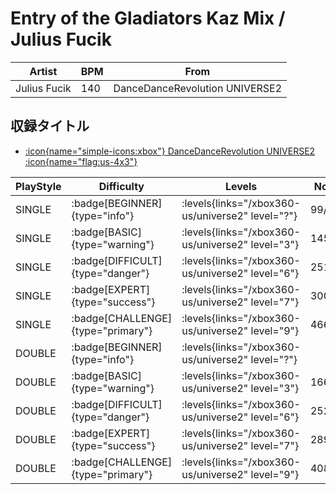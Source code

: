 # Entry of the Gladiators Kaz Mix / Julius Fucik

|Artist|BPM|From|
|------|---|----|
|Julius Fucik|140|DanceDanceRevolution UNIVERSE2|

## 収録タイトル

- [:icon{name="simple-icons:xbox"} DanceDanceRevolution UNIVERSE2 :icon{name="flag:us-4x3"}](/xbox360-us/universe2)

|PlayStyle|Difficulty|Levels|Notes|Movie|
|---------|----------|------|-----|-----|
|SINGLE| :badge[BEGINNER]{type="info"}| :levels{links="/xbox360-us/universe2" level="?"}|99/2||
|SINGLE| :badge[BASIC]{type="warning"}| :levels{links="/xbox360-us/universe2" level="3"}|145/22||
|SINGLE| :badge[DIFFICULT]{type="danger"}| :levels{links="/xbox360-us/universe2" level="6"}|251/0||
|SINGLE| :badge[EXPERT]{type="success"}| :levels{links="/xbox360-us/universe2" level="7"}|300/0||
|SINGLE| :badge[CHALLENGE]{type="primary"}| :levels{links="/xbox360-us/universe2" level="9"}|466/0||
|DOUBLE| :badge[BEGINNER]{type="info"}| :levels{links="/xbox360-us/universe2" level="?"}|||
|DOUBLE| :badge[BASIC]{type="warning"}| :levels{links="/xbox360-us/universe2" level="3"}|166/8||
|DOUBLE| :badge[DIFFICULT]{type="danger"}| :levels{links="/xbox360-us/universe2" level="6"}|252/0||
|DOUBLE| :badge[EXPERT]{type="success"}| :levels{links="/xbox360-us/universe2" level="7"}|289/24||
|DOUBLE| :badge[CHALLENGE]{type="primary"}| :levels{links="/xbox360-us/universe2" level="9"}|408/3||
